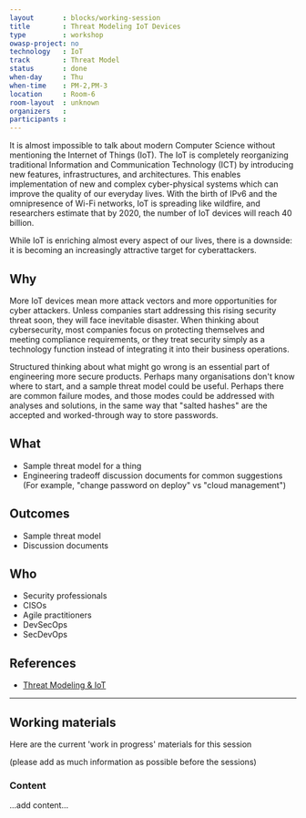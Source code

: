 ```yaml
---
layout       : blocks/working-session
title        : Threat Modeling IoT Devices
type         : workshop
owasp-project: no
technology   : IoT
track        : Threat Model
status       : done
when-day     : Thu
when-time    : PM-2,PM-3
location     : Room-6
room-layout  : unknown
organizers   :
participants : 
---
```


It is almost impossible to talk about modern Computer Science without mentioning the Internet of Things (IoT). The IoT is completely reorganizing traditional Information and Communication Technology (ICT) by introducing new features, infrastructures, and architectures. This enables implementation of new and complex cyber-physical systems which can improve the quality of our everyday lives. With the birth of IPv6 and the omnipresence of Wi-Fi networks, IoT is spreading like wildfire, and researchers estimate that by 2020, the number of IoT devices will reach 40 billion.

While IoT is enriching almost every aspect of our lives, there is a downside: it is becoming an increasingly attractive target for cyberattackers.

## Why

More IoT devices mean more attack vectors and more opportunities for cyber attackers. Unless companies start addressing this rising security threat soon, they will face inevitable disaster. When thinking about cybersecurity, most companies focus on protecting themselves and meeting compliance requirements, or they treat security simply as a technology function instead of integrating it into their business operations.

Structured thinking about what might go wrong is an essential part of engineering more secure products.  Perhaps many organisations don't know where to start, and a sample threat model could be useful.  Perhaps there are common failure modes, and those modes could be addressed with analyses and solutions, in the same way that "salted hashes" are the accepted and worked-through way to store passwords.

## What

- Sample threat model for a thing
- Engineering tradeoff discussion documents for common suggestions (For example, "change password on deploy" vs "cloud management")

## Outcomes

- Sample threat model
- Discussion documents

## Who

- Security professionals
- CISOs
- Agile practitioners
- DevSecOps
- SecDevOps

## References

- [Threat Modeling & IoT](https://adam.shostack.org/blog/2017/05/threat-modeling-iot/)

--- 

## Working materials

Here are the current 'work in progress' materials for this session 

(please add as much information as possible before the sessions)

### Content

...add content...
